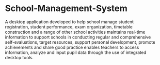 # School-Management-System
A desktop application developed to help school manage student registration, student performance, exam organization, timetable construction and a range of other school activities maintains real-time information to support schools in conducting regular and comprehensive self-evaluations, target resources, support personal development, promote achievements and share good practice enables teachers to access information, analyze and input pupil data through the use of integrated desktop tools.
